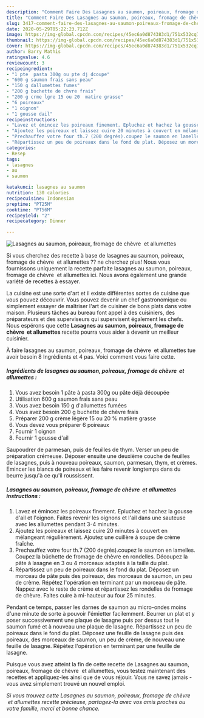 ```yaml
---
description: "Comment Faire Des Lasagnes au saumon, poireaux, fromage de chèvre  et allumettes"
title: "Comment Faire Des Lasagnes au saumon, poireaux, fromage de chèvre  et allumettes"
slug: 3417-comment-faire-des-lasagnes-au-saumon-poireaux-fromage-de-chevre-et-allumettes
date: 2020-05-29T05:22:23.712Z
image: https://img-global.cpcdn.com/recipes/45ec6a0d874383d1/751x532cq70/lasagnes-au-saumon-poireaux-fromage-de-chevre-et-allumettes-photo-principale-de-la-recette.jpg
thumbnail: https://img-global.cpcdn.com/recipes/45ec6a0d874383d1/751x532cq70/lasagnes-au-saumon-poireaux-fromage-de-chevre-et-allumettes-photo-principale-de-la-recette.jpg
cover: https://img-global.cpcdn.com/recipes/45ec6a0d874383d1/751x532cq70/lasagnes-au-saumon-poireaux-fromage-de-chevre-et-allumettes-photo-principale-de-la-recette.jpg
author: Barry Mathis
ratingvalue: 4.6
reviewcount: 3
recipeingredient:
- "1 pte  pasta 300g ou pte dj dcoupe"
- "600 g saumon frais sans peau"
- "150 g dallumettes fumes"
- "200 g buchette de chvre frais"
- "200 g crme lgre 15 ou 20  matire grasse"
- "6 poireaux"
- "1 oignon"
- "1 gousse dail"
recipeinstructions:
- "Lavez et émincez les poireaux finement. Epluchez et hachez la gousse d&#39;ail et l&#39;oignon. Faites revenir les oignons et l&#39;ail dans une sauteuse avec les allumettes pendant 3-4 minutes."
- "Ajoutez les poireaux et laissez cuire 20 minutes à couvert en mélangeant régulièrement. Ajoutez une cuillère à soupe de crème fraîche."
- "Prechauffez votre four th.7 (200 degrés).coupez le saumon en lamelles. Coupez la bûchette de fromage de chèvre en rondelles. Découpez la pâte à lasagne en 3 ou 4 morceaux adaptés à la taille du plat."
- "Répartissez un peu de poireaux dans le fond du plat. Déposez un morceau de pâte puis des poireaux, des morceaux de saumon, un peu de crème. Répétez l&#39;opération en terminant par un morceau de pâte. Nappez avec le reste de crème et répartissez les rondelles de fromage de chèvre. Faites cuire à mi-hauteur au four 25 minutes."
categories:
- Resep
tags:
- lasagnes
- au
- saumon

katakunci: lasagnes au saumon 
nutrition: 130 calories
recipecuisine: Indonesian
preptime: "PT25M"
cooktime: "PT56M"
recipeyield: "2"
recipecategory: Dinner

---
```



![Lasagnes au saumon, poireaux, fromage de chèvre  et allumettes](https://img-global.cpcdn.com/recipes/45ec6a0d874383d1/751x532cq70/lasagnes-au-saumon-poireaux-fromage-de-chevre-et-allumettes-photo-principale-de-la-recette.jpg)

Si vous cherchez des recette à base de lasagnes au saumon, poireaux, fromage de chèvre  et allumettes ?? ne cherchez plus! Nous vous fournissons uniquement la recette parfaite lasagnes au saumon, poireaux, fromage de chèvre  et allumettes ici. Nous avons également une grande variété de recettes à essayer.

La cuisine est une sorte d'art et il existe différentes sortes de cuisine que vous pouvez découvrir. Vous pouvez devenir un chef gastronomique ou simplement essayer de maîtriser l'art de cuisiner de bons plats dans votre maison. Plusieurs tâches au bureau font appel à des cuisiniers, des préparateurs et des superviseurs qui supervisent également les chefs. Nous espérons que cette <strong> Lasagnes au saumon, poireaux, fromage de chèvre  et allumettes </strong> recette pourra vous aider à devenir un meilleur cuisinier.

<!--inarticleads1-->

À faire lasagnes au saumon, poireaux, fromage de chèvre  et allumettes tue avoir besoin 8 Ingrédients et 4 pas. Voici comment vous faire cette.

##### Ingrédients de lasagnes au saumon, poireaux, fromage de chèvre  et allumettes :

1. Vous avez besoin 1 pâte à pasta 300g ou pâte déjà découpée
1. Utilisation 600 g saumon frais sans peau
1. Vous avez besoin 150 g d&#39;allumettes fumées
1. Vous avez besoin 200 g buchette de chèvre frais
1. Préparer 200 g crème légère 15 ou 20 % matière grasse
1. Vous devez vous préparer 6 poireaux
1. Fournir 1 oignon
1. Fournir 1 gousse d&#39;ail


Saupoudrer de parmesan, puis de feuilles de thym. Verser un peu de préparation crémeuse. Déposer ensuite une deuxième couche de feuilles de lasagnes, puis à nouveau poireaux, saumon, parmesan, thym, et crèmes. Emincer les blancs de poireaux et les faire revenir longtemps dans du beurre jusqu&#39;à ce qu&#39;il roussissent. 

<!--inarticleads2-->

##### Lasagnes au saumon, poireaux, fromage de chèvre  et allumettes instructions :

1. Lavez et émincez les poireaux finement. Epluchez et hachez la gousse d&#39;ail et l&#39;oignon. Faites revenir les oignons et l&#39;ail dans une sauteuse avec les allumettes pendant 3-4 minutes.
1. Ajoutez les poireaux et laissez cuire 20 minutes à couvert en mélangeant régulièrement. Ajoutez une cuillère à soupe de crème fraîche.
1. Prechauffez votre four th.7 (200 degrés).coupez le saumon en lamelles. Coupez la bûchette de fromage de chèvre en rondelles. Découpez la pâte à lasagne en 3 ou 4 morceaux adaptés à la taille du plat.
1. Répartissez un peu de poireaux dans le fond du plat. Déposez un morceau de pâte puis des poireaux, des morceaux de saumon, un peu de crème. Répétez l&#39;opération en terminant par un morceau de pâte. Nappez avec le reste de crème et répartissez les rondelles de fromage de chèvre. Faites cuire à mi-hauteur au four 25 minutes.


Pendant ce temps, passer les darnes de saumon au micro-ondes moins d&#39;une minute de sorte à pouvoir l&#39;émietter facilemment. Beurrer un plat et y poser successivement une plaque de lasagne puis par dessus tout le saumon fumé et à nouveau une plaque de lasagne. Répartissez un peu de poireaux dans le fond du plat. Déposez une feuille de lasagne puis des poireaux, des morceaux de saumon, un peu de crème, de nouveau une feuille de lasagne. Répétez l&#39;opération en terminant par une feuille de lasagne. 

<!--inarticleads1-->

<p>
Puisque vous avez atteint la fin de cette recette de Lasagnes au saumon, poireaux, fromage de chèvre  et allumettes, vous testez maintenant des recettes et appliquez-les ainsi que de vous réjouir. Vous ne savez jamais - vous avez simplement trouvé un nouvel emploi.
</p>

<p>
<i>Si vous trouvez cette Lasagnes au saumon, poireaux, fromage de chèvre  et allumettes recette précieuse, partagez-la avec vos amis proches ou votre famille, merci et bonne chance.</i>
</p>
